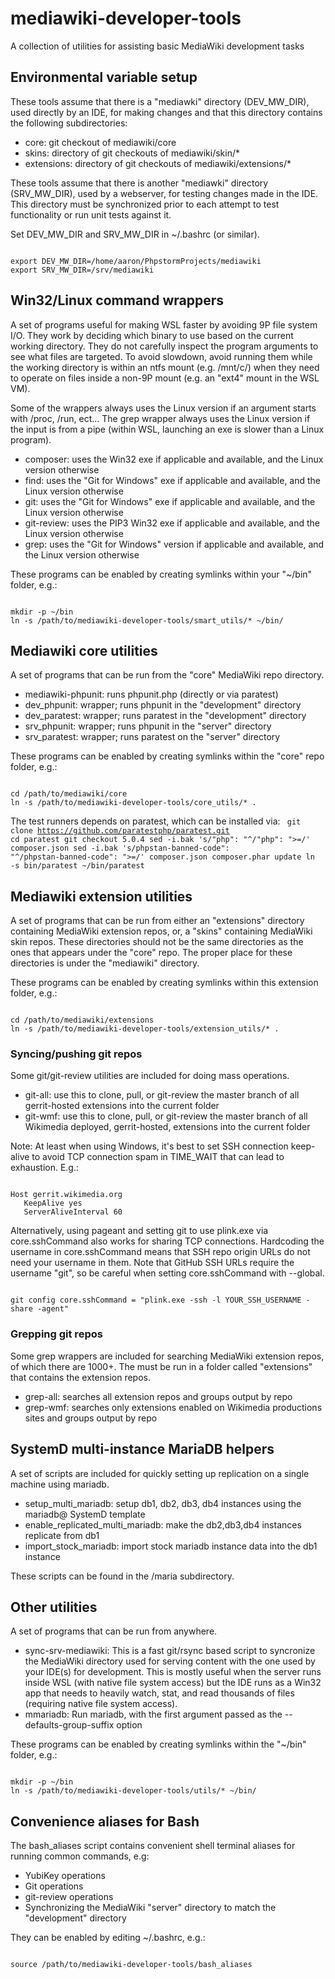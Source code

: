 # mediawiki-developer-tools
A collection of utilities for assisting basic MediaWiki development tasks

## Environmental variable setup ##

These tools assume that there is a "mediawki" directory (DEV_MW_DIR), used directly by an IDE,
for making changes and that this directory contains the following subdirectories:
* core: git checkout of mediawiki/core
* skins: directory of git checkouts of mediawiki/skin/*
* extensions: directory of git checkouts of mediawiki/extensions/*

These tools assume that there is another "mediawki" directory (SRV_MW_DIR), used by a webserver,
for testing changes made in the IDE. This directory must be synchronized prior to each attempt to
test functionality or run unit tests against it. 

Set DEV_MW_DIR and SRV_MW_DIR in ~/.bashrc (or similar).

<code>
export DEV_MW_DIR=/home/aaron/PhpstormProjects/mediawiki
export SRV_MW_DIR=/srv/mediawiki
</code>

## Win32/Linux command wrappers ##
A set of programs useful for making WSL faster by avoiding 9P file system I/O. They work by deciding 
which binary to use based on the current working directory. They do not carefully inspect the program
arguments to see what files are targeted. To avoid slowdown, avoid running them while the working 
directory is within an ntfs mount (e.g. /mnt/c/) when they need to operate on files inside a non-9P
mount (e.g. an "ext4" mount in the WSL VM).

Some of the wrappers always uses the Linux version if an argument starts with /proc, /run, ect...
The grep wrapper always uses the Linux version if the input is from a pipe (within WSL, launching
an exe is slower than a Linux program).

* composer: uses the Win32 exe if applicable and available, and the Linux version otherwise
* find: uses the "Git for Windows" exe if applicable and available, and the Linux version otherwise
* git: uses the "Git for Windows" exe if applicable and available, and the Linux version otherwise
* git-review: uses the PIP3 Win32 exe if applicable and available, and the Linux version otherwise
* grep: uses the "Git for Windows" version if applicable and available, and the Linux version otherwise

These programs can be enabled by creating symlinks within your "~/bin" folder, e.g.:

<code>
mkdir -p ~/bin
ln -s /path/to/mediawiki-developer-tools/smart_utils/* ~/bin/
</code>

## Mediawiki core utilities ##
A set of programs that can be run from the "core" MediaWiki repo directory.

* mediawiki-phpunit: runs phpunit.php (directly or via paratest)
* dev_phpunit: wrapper; runs phpunit in the "development" directory
* dev_paratest: wrapper; runs paratest in the "development" directory
* srv_phpunit: wrapper; runs phpunit in the "server" directory
* srv_paratest: wrapper; runs paratest on the "server" directory

These programs can be enabled by creating symlinks within the "core" repo folder, e.g.:

<code>
cd /path/to/mediawiki/core
ln -s /path/to/mediawiki-developer-tools/core_utils/* .
</code>

The test runners depends on paratest, which can be installed via:
<code>
git clone https://github.com/paratestphp/paratest.git
cd paratest
git checkout 5.0.4
sed -i.bak 's/"php": "^/"php": ">=/' composer.json
sed -i.bak 's/phpstan-banned-code": "^/phpstan-banned-code": ">=/' composer.json
composer.phar update
ln -s bin/paratest ~/bin/paratest
</code>

## Mediawiki extension utilities ##
A set of programs that can be run from either an "extensions" directory containing MediaWiki
extension repos, or, a "skins" containing MediaWiki skin repos. These directories should not be 
the same directories as the ones that appears under the "core" repo. The proper place for these
directories is under the "mediawiki" directory.

These programs can be enabled by creating symlinks within this extension folder, e.g.:

<code>
cd /path/to/mediawiki/extensions
ln -s /path/to/mediawiki-developer-tools/extension_utils/* .
</code>

### Syncing/pushing git repos ###
Some git/git-review utilities are included for doing mass operations.

* git-all: use this to clone, pull, or git-review the master branch of all gerrit-hosted extensions into the current folder
* git-wmf: use this to clone, pull, or git-review the master branch of all Wikimedia deployed, gerrit-hosted, extensions into the current folder 

Note:
At least when using Windows, it's best to set SSH connection keep-alive to avoid TCP connection spam in TIME_WAIT that can lead to exhaustion. E.g.:

<code>
Host gerrit.wikimedia.org
   KeepAlive yes
   ServerAliveInterval 60
</code>

Alternatively, using pageant and setting git to use plink.exe via core.sshCommand also works for sharing TCP connections.
Hardcoding the username in core.sshCommand means that SSH repo origin URLs do not need your username in them.
Note that GitHub SSH URLs require the username "git", so be careful when setting core.sshCommand with --global. 

<code>
git config core.sshCommand = "plink.exe -ssh -l YOUR_SSH_USERNAME -share -agent"
</code>

### Grepping git repos ###
Some grep wrappers are included for searching MediaWiki extension repos, of which there are 1000+.
The must be run in a folder called "extensions" that contains the extension repos.

* grep-all: searches all extension repos and groups output by repo
* grep-wmf: searches only extensions enabled on Wikimedia productions sites and groups output by repo 

## SystemD multi-instance MariaDB helpers ##
A set of scripts are included for quickly setting up replication on a single machine using mariadb.

* setup_multi_mariadb: setup db1, db2, db3, db4 instances using the mariadb@ SystemD template
* enable_replicated_multi_mariadb: make the db2,db3,db4 instances replicate from db1
* import_stock_mariadb: import stock mariadb instance data into the db1 instance

These scripts can be found in the /maria subdirectory.

## Other utilities ##
A set of programs that can be run from anywhere.

* sync-srv-mediawiki: This is a fast git/rsync based script to syncronize the MediaWiki directory used for serving content
with the one used by your IDE(s) for development. This is mostly useful when the server runs inside
WSL (with native file system access) but the IDE runs as a Win32 app that needs to heavily watch, stat,
and read thousands of files (requiring native file system access).
* mmariadb: Run mariadb, with the first argument passed as the --defaults-group-suffix option

These programs can be enabled by creating symlinks within the "~/bin" folder, e.g.:

<code>
mkdir -p ~/bin
ln -s /path/to/mediawiki-developer-tools/utils/* ~/bin/
</code>

## Convenience aliases for Bash ##
The bash_aliases script contains convenient shell terminal aliases for running common commands, e.g:
* YubiKey operations
* Git operations
* git-review operations
* Synchronizing the MediaWiki "server" directory to match the "development" directory

They can be enabled by editing ~/.bashrc, e.g.:

<code>
source /path/to/mediawiki-developer-tools/bash_aliases
</code>

